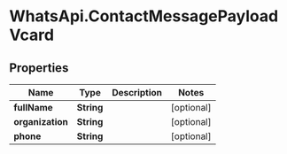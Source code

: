 # WhatsApi.ContactMessagePayloadVcard

## Properties

Name | Type | Description | Notes
------------ | ------------- | ------------- | -------------
**fullName** | **String** |  | [optional] 
**organization** | **String** |  | [optional] 
**phone** | **String** |  | [optional] 


